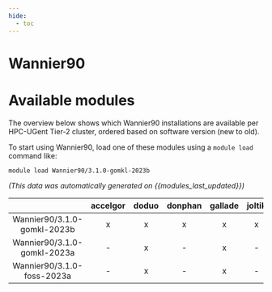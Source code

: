 ```yaml
---
hide:
  - toc
---
```


Wannier90
=========

# Available modules


The overview below shows which Wannier90 installations are available per HPC-UGent Tier-2 cluster, ordered based on software version (new to old).

To start using Wannier90, load one of these modules using a `module load` command like:

```shell
module load Wannier90/3.1.0-gomkl-2023b
```

*(This data was automatically generated on {{modules_last_updated}})*

| |accelgor|doduo|donphan|gallade|joltik|litleo|shinx|
| :---: | :---: | :---: | :---: | :---: | :---: | :---: | :---: |
|Wannier90/3.1.0-gomkl-2023b|x|x|x|x|x|x|x|
|Wannier90/3.1.0-gomkl-2023a|-|x|-|x|-|x|x|
|Wannier90/3.1.0-foss-2023a|-|x|-|x|-|x|x|
